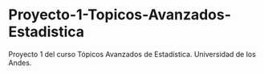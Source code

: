 # Proyecto-1-Topicos-Avanzados-Estadistica
Proyecto 1 del curso Tópicos Avanzados de Estadística. Universidad de los Andes.
